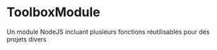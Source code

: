 # ToolboxModule
Un module NodeJS incluant plusieurs fonctions réutilisables pour des projets divers
